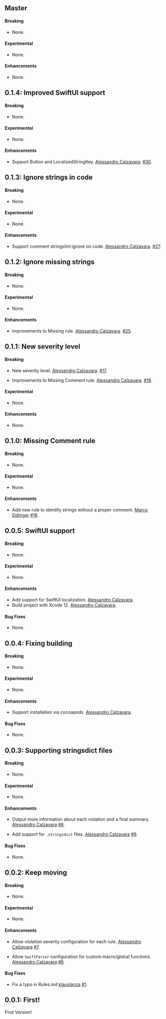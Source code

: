## Master

#### Breaking

* None.

#### Experimental

* None.

#### Enhancements

* None.

## 0.1.4: Improved SwiftUI support

#### Breaking

* None.

#### Experimental

* None.

#### Enhancements

* Support Button and LocalizedStringKey.
  [Alessandro Calzavara](https://github.com/dral3x).
  [#30](https://github.com/dral3x/StringsLint/pull/30).

## 0.1.3: Ignore strings in code

#### Breaking

* None.

#### Experimental

* None.

#### Enhancements

* Support comment stringslint:ignore on code.
  [Alessandro Calzavara](https://github.com/dral3x).
  [#27](https://github.com/dral3x/StringsLint/pull/27).

## 0.1.2: Ignore missing strings

#### Breaking

* None.

#### Experimental

* None.

#### Enhancements

* Improvements to Missing rule.
  [Alessandro Calzavara](https://github.com/dral3x).
  [#25](https://github.com/dral3x/StringsLint/pull/25).

## 0.1.1: New severity level

#### Breaking

* New severity level.
  [Alessandro Calzavara](https://github.com/dral3x).
  [#17](https://github.com/dral3x/StringsLint/pull/17).

* Improvements to Missing Comment rule.
  [Alessandro Calzavara](https://github.com/dral3x).
  [#18](https://github.com/dral3x/StringsLint/pull/18).

#### Experimental

* None.

#### Enhancements

* None.

## 0.1.0: Missing Comment rule

#### Breaking

* None.

#### Experimental

* None.

#### Enhancements

* Add new rule to identify strings without a proper comment.
  [Marco Eidinger](https://github.com/MarcoEidinger)
  [#16](https://github.com/dral3x/StringsLint/pull/16).

## 0.0.5: SwiftUI support

#### Breaking

* None.

#### Experimental

* None.

#### Enhancements

* Add support for SwiftUI localization.
  [Alessandro Calzavara](https://github.com/dral3x).
* Build project with Xcode 12.
  [Alessandro Calzavara](https://github.com/dral3x).

#### Bug Fixes

* None.

## 0.0.4: Fixing building

#### Breaking

* None.

#### Experimental

* None.

#### Enhancements

* Support installation via cocoapods.
  [Alessandro Calzavara](https://github.com/dral3x).

#### Bug Fixes

* None.

## 0.0.3: Supporting stringsdict files

#### Breaking

* None.

#### Experimental

* None.

#### Enhancements

* Output more information about each violation and a final summary.
  [Alessandro Calzavara](https://github.com/dral3x)
  [#8](https://github.com/dral3x/StringsLint/pull/8).

* Add support for `.stringsdict` files.
  [Alessandro Calzavara](https://github.com/dral3x)
  [#9](https://github.com/dral3x/StringsLint/pull/9).

#### Bug Fixes

* None.

## 0.0.2: Keep moving

#### Breaking

* None.

#### Experimental

* None.

#### Enhancements

* Allow violation severity configuration for each rule.
  [Alessandro Calzavara](https://github.com/dral3x)
  [#7](https://github.com/dral3x/StringsLint/pull/7).

* Allow `SwiftParser` configuration for custom macro/global functions.
  [Alessandro Calzavara](https://github.com/dral3x)
  [#6](https://github.com/dral3x/StringsLint/pull/6).

#### Bug Fixes

* Fix a typo in Rules.md
  [klauslanza](https://github.com/klauslanza)
  [#1](https://github.com/dral3x/StringsLint/pull/1).

## 0.0.1: First!

First Version!
